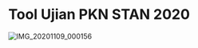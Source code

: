 # Tool Ujian PKN STAN 2020
![IMG_20201109_000156](https://user-images.githubusercontent.com/50021257/98477190-e6bb4180-2228-11eb-83ca-b9510e919b30.jpg)
